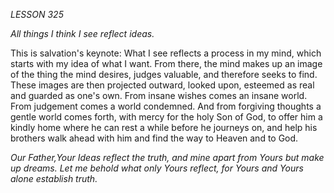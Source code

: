 *LESSON 325*

*All things I think I see reflect ideas.*

This is salvation's keynote: What I see reflects a process in my mind, which starts with my idea of what I want. From there, the mind makes up an image of the thing the mind desires, judges valuable, and therefore seeks to find. These images are then projected outward, looked upon, esteemed as real and guarded as one's own. From insane wishes comes an insane world. From judgement comes a world condemned. And from forgiving thoughts a gentle world comes forth, with mercy for the holy Son of God, to offer him a kindly home where he can rest a while before he journeys on, and help his brothers walk ahead with him and find the way to Heaven and to God.

_Our Father,Your Ideas reflect the truth, and mine apart from Yours but make up dreams. Let me behold what only Yours reflect, for Yours and Yours alone establish truth._